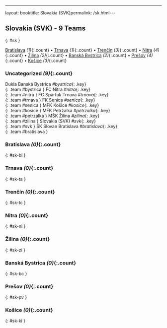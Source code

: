 ---
layout: booktitle: Slovakia (SVK)permalink: /sk.html---

## Slovakia (SVK) - 9 Teams
{: #sk }






[Bratislava](#sk-bl) _(1)_{:.count} • [Trnava](#sk-ta) _(1)_{:.count} • [Trenčín](#sk-tc) _(3)_{:.count} • [Nitra](#sk-ni) _(4)_{:.count} • [Žilina](#sk-zi) _(2)_{:.count} • [Banská Bystrica](#sk-bc) _(2)_{:.count} • [Prešov](#sk-pv) _(4)_{:.count} • [Košice](#sk-ki) _(3)_{:.count}


### Uncategorized _(9)_{:.count}

Dukla Banská Bystrica   _#bystrica_{: .key} <br>
{: .team #bystrica }
FC Nitra   _#nitra_{: .key} <br>
{: .team #nitra }
FC Spartak Trnava   _#trnava_{: .key} <br>
{: .team #trnava }
FK Senica   _#senica_{: .key} <br>
{: .team #senica }
MFK Košice   _#kosice_{: .key} <br>
{: .team #kosice }
MFK Petržalka   _#petrzalka_{: .key} <br>
{: .team #petrzalka }
MŠK Žilina   _#zilina_{: .key} <br>
{: .team #zilina }
Slovakia  (SVK)  _#svk_{: .key} <br>
{: .team #svk }
ŠK Slovan Bratislava   _#bratislava_{: .key} <br>
{: .team #bratislava }



### Bratislava _(0)_{:.count}
{: #sk-bl }





<div class='columns3' markdown='1'>


</div>



### Trnava _(0)_{:.count}
{: #sk-ta }





<div class='columns3' markdown='1'>


</div>



### Trenčín _(0)_{:.count}
{: #sk-tc }





<div class='columns3' markdown='1'>


</div>



### Nitra _(0)_{:.count}
{: #sk-ni }





<div class='columns3' markdown='1'>


</div>



### Žilina _(0)_{:.count}
{: #sk-zi }





<div class='columns3' markdown='1'>


</div>



### Banská Bystrica _(0)_{:.count}
{: #sk-bc }





<div class='columns3' markdown='1'>


</div>



### Prešov _(0)_{:.count}
{: #sk-pv }





<div class='columns3' markdown='1'>


</div>



### Košice _(0)_{:.count}
{: #sk-ki }





<div class='columns3' markdown='1'>


</div>


 
